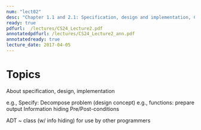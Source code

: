 ```yaml
---
num: "lect02"
desc: "Chapter 1.1 and 2.1: Specification, design and implementation, C++ classes and members"
ready: true
pdfurl:  /lectures/CS24_Lecture2.pdf
annotatedpdfurl: /lectures/CS24_Lecture2_ann.pdf
annotatedready: true
lecture_date: 2017-04-05
---
```


# Topics

About specification, design, implementation

e.g., Specify:
Decompose problem (design concept)
	e.g., functions: prepare output	
	Information hiding
	Pre/Post-conditions 

ADT ~ class (w/ info hiding) for use by other programmers


